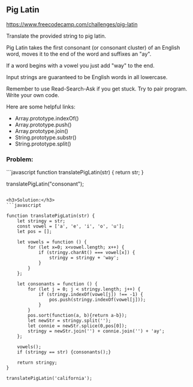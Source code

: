 <h2>Pig Latin</h2>

https://www.freecodecamp.com/challenges/pig-latin

Translate the provided string to pig latin.

Pig Latin takes the first consonant (or consonant cluster) of an English word, moves it to the end of the word and suffixes an "ay".

If a word begins with a vowel you just add "way" to the end.

Input strings are guaranteed to be English words in all lowercase.

Remember to use Read-Search-Ask if you get stuck. Try to pair program. Write your own code.

Here are some helpful links:

- Array.prototype.indexOf()
- Array.prototype.push()
- Array.prototype.join()
- String.prototype.substr()
- String.prototype.split()

<h3>Problem:</h3>
```javascript
function translatePigLatin(str) {
  return str;
}

translatePigLatin("consonant");
```

<h3>Solution:</h3>
```javascript

function translatePigLatin(str) {
	let stringy = str;
	const vowel = ['a', 'e', 'i', 'o', 'u'];
	let pos = [];

	let vowels = function () {
		for (let x=0; x<vowel.length; x++) {
			if (stringy.charAt() === vowel[x]) {
				stringy = stringy + 'way';
			}
		}
	};

	let consonants = function () {
		for (let j = 0; j < stringy.length; j++) {
			if (stringy.indexOf(vowel[j]) !== -1) {
				pos.push(stringy.indexOf(vowel[j]));
			}
		}
		pos.sort(function(a, b){return a-b});
		let newStr = stringy.split('');
		let connie = newStr.splice(0,pos[0]);
		stringy = newStr.join('') + connie.join('') + 'ay';
	};

	vowels();
	if (stringy == str) {consonants();}

	return stringy;
}

translatePigLatin('california');
```
